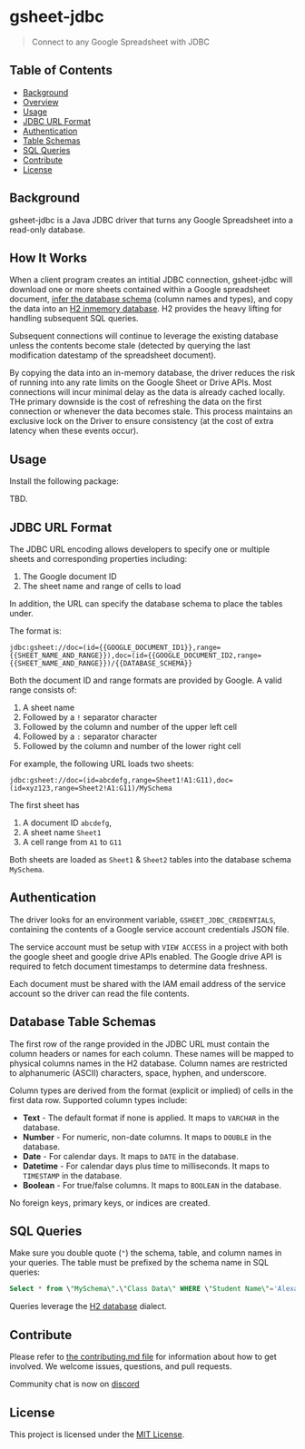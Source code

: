 # gsheet-jdbc

> Connect to any Google Spreadsheet with JDBC

## Table of Contents

- [Background](#background)
- [Overview](#how-it-works)
- [Usage](#usage)
- [JDBC URL Format](#jdbc-url-format)
- [Authentication](#authentication)
- [Table Schemas](#database-table-schemas)
- [SQL Queries](#sql-queries)
- [Contribute](#contribute)
- [License](#license)

## Background

gsheet-jdbc is a Java JDBC driver that turns any Google Spreadsheet into a read-only database.

## How It Works

When a client program creates an intitial JDBC connection, gsheet-jdbc will download one or more sheets contained within a Google spreadsheet document, [infer the database schema](#database-table-schemas) (column names and types), and copy the data into an [H2 inmemory database](https://www.h2database.com/html/main.html).  H2 provides the heavy lifting for handling subsequent SQL queries.

Subsequent connections will continue to leverage the existing database unless the contents become stale (detected by querying the last modification datestamp of the spreadsheet document). 

By copying the data into an in-memory database, the driver reduces the risk of running into any rate limits on the Google Sheet or Drive APIs.  Most connections will incur minimal delay as the data is already cached locally.   THe primary downside is the cost of refreshing the data on the first connection or whenever the data becomes stale.  This process maintains an exclusive lock on the Driver to ensure consistency (at the cost of extra latency when these events occur).

## Usage

Install the following package:

TBD.

## JDBC URL Format

The JDBC URL encoding allows developers to specify one or multiple sheets and corresponding properties including:
1. The Google document ID
2. The sheet name and range of cells to load

In addition, the URL can specify the database schema to place the tables under.

The format is:

```
jdbc:gsheet://doc=(id={{GOOGLE_DOCUMENT_ID1}},range={{SHEET_NAME_AND_RANGE}}),doc=(id={{GOOGLE_DOCUMENT_ID2,range={{SHEET_NAME_AND_RANGE}})/{{DATABASE_SCHEMA}}
```

Both the document ID and range formats are provided by Google.  A valid range consists of:
1. A sheet name 
2. Followed by a `!` separator character 
3. Followed by the column and number of the upper left cell
4. Followed by a `:` separator character
5. Followed by the column and number of the lower right cell

For example, the following URL loads two sheets:

```
jdbc:gsheet://doc=(id=abcdefg,range=Sheet1!A1:G11),doc=(id=xyz123,range=Sheet2!A1:G11)/MySchema
```
The first sheet has
1. A document ID `abcdefg`,
2. A sheet name `Sheet1`
3. A cell range from `A1` to `G11`

Both sheets are loaded as `Sheet1` & `Sheet2` tables into the database schema `MySchema`.

## Authentication

The driver looks for an environment variable, `GSHEET_JDBC_CREDENTIALS`, containing the contents of a Google service account credentials JSON file.

The service account must be setup with `VIEW ACCESS` in a project with both the google sheet and google drive APIs enabled.  The Google drive API is required to fetch document timestamps to determine data freshness.

Each document must be shared with the IAM email address of the service account so the driver can read the file contents.

## Database Table Schemas

The first row of the range provided in the JDBC URL must contain the column headers or names for each column.  These names will be mapped to physical columns names in the H2 database.  Column names are restricted
to alphanumeric (ASCII) characters, space, hyphen, and underscore.  

Column types are derived from the format (explicit or implied) of cells in the first data row.  Supported column types include:
- **Text** - The default format if none is applied.  It maps to `VARCHAR` in the database.
- **Number** - For numeric, non-date columns.  It maps to `DOUBLE` in the database.
- **Date** - For calendar days.  It maps to `DATE` in the database.
- **Datetime** - For calendar days plus time to milliseconds.  It maps to `TIMESTAMP` in the database.
- **Boolean** - For true/false columns.  It maps to `BOOLEAN` in the database.

No foreign keys, primary keys, or indices are created.

## SQL Queries

Make sure you double quote (`"`) the schema, table, and column names in your queries.  The table must be prefixed by the schema name in SQL queries:

```sql
Select * from \"MySchema\".\"Class Data\" WHERE \"Student Name\"='Alexandra' LIMIT 1;
```

Queries leverage the [H2 database](https://github.com/h2database/h2database) dialect.

## Contribute
Please refer to [the contributing.md file](CONTRIBUTING.md) for information about how to get involved. We welcome issues, questions, and pull requests.

Community chat is now on [discord](https://discord.gg/ApvtW5YU)

## License

This project is licensed under the [MIT License](LICENSE.md).
